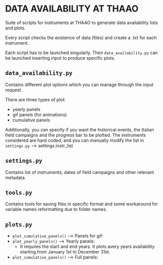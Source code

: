 # DATA AVAILABILITY AT THAAO

Suite of scripts for instruments at THAAO to generate data availability lists and plots.

Every script checks the existence of data (files) and create a .txt for each instrument.

Each script has to be launched singularly. Then `data_availability.py` can be launched inserting input to produce
specific
plots.

## `data_availability.py`

Contains different plot options which you can manage through the input request.

There are three types of plot:
- yearly panels
- gif panels (for animations)
- cumulative panels

Additionally, you can specify if you want the historical events, the Italian field campaigns and the progress bar to be plotted.
The instruments considered are hard coded, and you can manually modify the list in `settings.py` --> settings.instr_list

## `settings.py`

Contains list of instruments, dates of field campaigns and other relevant metadata.

## `tools.py`

Contains tools for saving files in specific format and some workaround for variable names reformatting due to folder
names.

## `plots.py`

- `plot_cumulative_panels()` --> Panels for gif:
- `plot_yearly_panels()` --> Yearly panels:
    - It requires the start and end years. It plots avery years availability starting from January 1st to December 31st.
- `plot_cumulative_panels()` --> Full panels: